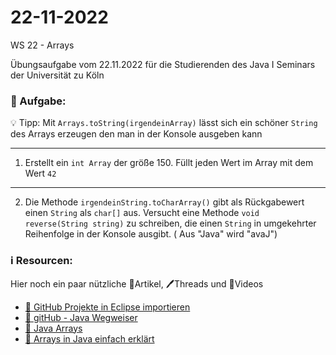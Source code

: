 # 22-11-2022
WS 22 - Arrays

Übungsaufgabe vom 22.11.2022 für die Studierenden des Java I Seminars der Universität zu Köln

### 📝 Aufgabe:



 💡 Tipp: Mit ```Arrays.toString(irgendeinArray)``` lässt sich ein schöner ```String``` des Arrays erzeugen den man in der Konsole ausgeben kann
 
 -------------------------------------------------------

1. Erstellt ein ```int Array``` der größe 150. Füllt jeden Wert im Array mit dem Wert ```42``` 

-------------------------------------------------------


2. Die Methode ```irgendeinString.toCharArray()``` gibt als Rückgabewert einen ```String``` als ```char[]``` aus. Versucht eine Methode ```void reverse(String string)``` zu schreiben, die einen ```String``` in umgekehrter Reihenfolge in der Konsole ausgibt. ( Aus "Java" wird "avaJ")





  ### ℹ️ Resourcen:
Hier noch ein paar nützliche 📃Artikel, 🖊️Threads und 🎥Videos

- [ 🎥 GitHub Projekte in Eclipse importieren](https://drive.google.com/file/d/1IpwHADmwViEGQ7Pf4BgybUYpz7WBoMe5/view?usp=sharing)
- [📃 gitHub - Java Wegweiser](https://github.com/DH-Cologne/java-wegweiser/blob/master/articles/Arrays.md)
- [📃 Java Arrays](https://javabeginners.de/Arrays_und_Verwandtes/Array_deklarieren.php)
- [🎥 Arrays in Java einfach erklärt](https://studyflix.de/informatik/java-array-1898)


